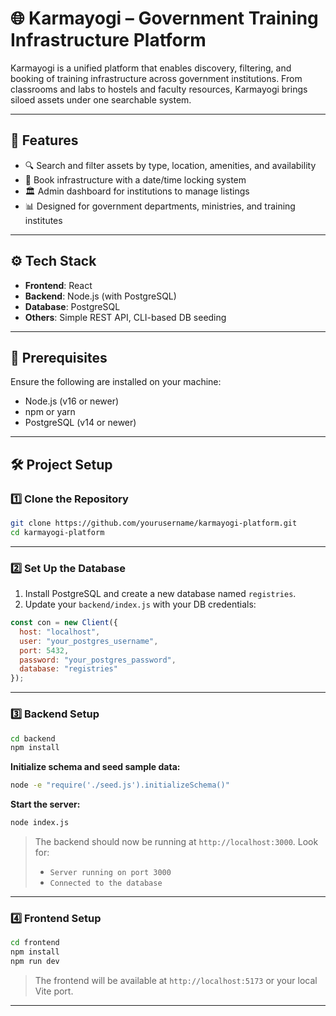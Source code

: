 

# 🌐 Karmayogi – Government Training Infrastructure Platform

Karmayogi is a unified platform that enables discovery, filtering, and booking of training infrastructure across government institutions. From classrooms and labs to hostels and faculty resources, Karmayogi brings siloed assets under one searchable system.

---

## 🚀 Features

* 🔍 Search and filter assets by type, location, amenities, and availability
* 📅 Book infrastructure with a date/time locking system
* 🏛 Admin dashboard for institutions to manage listings
* 📊 Designed for government departments, ministries, and training institutes

---

## ⚙️ Tech Stack

* **Frontend**: React
* **Backend**: Node.js (with PostgreSQL)
* **Database**: PostgreSQL
* **Others**: Simple REST API, CLI-based DB seeding

---

## 🧰 Prerequisites

Ensure the following are installed on your machine:

* Node.js (v16 or newer)
* npm or yarn
* PostgreSQL (v14 or newer)

---

## 🛠️ Project Setup

### 1️⃣ Clone the Repository

```bash
git clone https://github.com/yourusername/karmayogi-platform.git
cd karmayogi-platform
```

---

### 2️⃣ Set Up the Database

1. Install PostgreSQL and create a new database named `registries`.
2. Update your `backend/index.js` with your DB credentials:

```js
const con = new Client({
  host: "localhost",
  user: "your_postgres_username",
  port: 5432,
  password: "your_postgres_password",
  database: "registries"
});
```

---

### 3️⃣ Backend Setup

```bash
cd backend
npm install
```

**Initialize schema and seed sample data:**

```bash
node -e "require('./seed.js').initializeSchema()"
```

**Start the server:**

```bash
node index.js
```

> The backend should now be running at `http://localhost:3000`. Look for:
>
> * `Server running on port 3000`
> * `Connected to the database`

---

### 4️⃣ Frontend Setup

```bash
cd frontend
npm install
npm run dev
```

> The frontend will be available at `http://localhost:5173` or your local Vite port.

---



